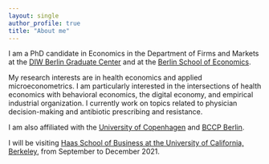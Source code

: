 ```yaml
---
layout: single
author_profile: true
title: "About me"
---
```



I am a PhD candidate in Economics in the Department of Firms and Markets at the [DIW Berlin Graduate Center] and at the [Berlin School of Economics].

My research interests are in health economics and applied microeconometrics. I am particularly interested in the intersections of health economics with behavioral economics, the digital economy, and empirical industrial organization. I currently work on topics related to physician decision-making and antibiotic prescribing and resistance.

I am also affiliated with the [University of Copenhagen] and [BCCP Berlin].

I will be visiting [Haas School of Business at the University of California, Berkeley], from September to December 2021.



[//]: # (Links)

   [DIW Berlin Graduate Center]: <https://www.diw.de/en/diw_01.c.619412.en/graduate_center.html>
   [Berlin School of Economics]: <https://www.berlin-econ.de/>
   [University of Copenhagen]: <https://www.economics.ku.dk/staff/vip/?pure=en/persons/661700>
   [BCCP Berlin]: <https://www.bccp-berlin.de/>
   [Haas School of Business at the University of California, Berkeley]: <https://haas.berkeley.edu/scholars/current-visiting-scholars/>
